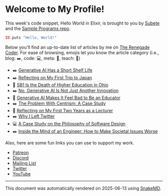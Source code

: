 # Welcome to My Profile!

This week's code snippet, Hello World in Elixir, is brought to you by [Subete](https://subete.jeremygrifski.com/en/latest/) and the [Sample Programs repo](https://sampleprograms.io/).

```Elixir
IO.puts "Hello, World!"
```

Below you'll find an up-to-date list of articles by me on [The Renegade Coder](https://therenegadecoder.com). For ease of browsing, emojis let you know the article category (i.e., blog: :black_nib:, code: :computer:, meta: :thought_balloon:, teach: :apple:)

- :black_nib: [Generative AI Has a Short Shelf Life](https://therenegadecoder.com/blog/generative-ai-has-a-short-shelf-life/)
- :black_nib: [Reflecting on My First Trip to Japan](https://therenegadecoder.com/blog/reflecting-on-my-first-trip-to-japan/)
- :apple: [SB1 Is the Death of Higher Education in Ohio](https://therenegadecoder.com/teach/sb1-is-the-death-of-higher-education-in-ohio/)
- :black_nib: [No, Generative AI Is Not Just Another Innovation](https://therenegadecoder.com/blog/no-generative-ai-is-not-just-another-innovation/)
- :apple: [Generative AI Makes It Feel Bad to Be an Educator](https://therenegadecoder.com/teach/generative-ai-makes-it-feel-bad-to-be-an-educator/)
- :black_nib: [The Problem With Centrism: A Case Study](https://therenegadecoder.com/blog/the-problem-with-centrism-a-case-study/)
- :apple: [Reflecting on My First Two Years as a Lecturer](https://therenegadecoder.com/teach/reflecting-on-my-first-two-years-as-a-lecturer/)
- :black_nib: [Why I Left Twitter](https://therenegadecoder.com/blog/why-i-left-twitter/)
- :computer: [A Case Study on the Philosophy of Software Design](https://therenegadecoder.com/code/a-case-study-on-the-philosophy-of-software-design/)
- :black_nib: [Inside the Mind of an Engineer: How to Make Societal Issues Worse](https://therenegadecoder.com/blog/inside-the-mind-of-an-engineer-how-to-make-societal-issues-worse/)

Also, here are some fun links you can use to support my work.

- [Patreon](https://www.patreon.com/TheRenegadeCoder)
- [Discord](https://discord.gg/Jhmtj7Z)
- [Mailing List](https://therenegadecoder.com/about/newsletter)
- [Twitter](https://twitter.com/RenegadeCoder94)
- [YouTube](https://www.youtube.com/channel/UCpyoVwOqYRlSAEUPEn7P9hw)

***

This document was automatically rendered on 2025-06-13 using [SnakeMD](https://www.snakemd.io).